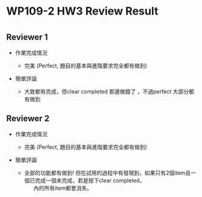 
WP109-2 HW3 Review Result
=========================

# 

## Reviewer 1
- 作業完成情況
	- 完美 (Perfect, 題目的基本與進階要求完全都有做到)

- 簡單評論
	- 大致都有完成，但clear completed 那邊做錯了 ，不過perfect 大部分都有做到


## Reviewer 2
- 作業完成情況
	- 完美 (Perfect, 題目的基本與進階要求完全都有做到)

- 簡單評論
	- 全部的功能都有做到!
但在試用的過程中有發現到，如果只有2個item且一個已完成一個未完成，若是按下clear completed，<ul>內的所有item都會消失。

